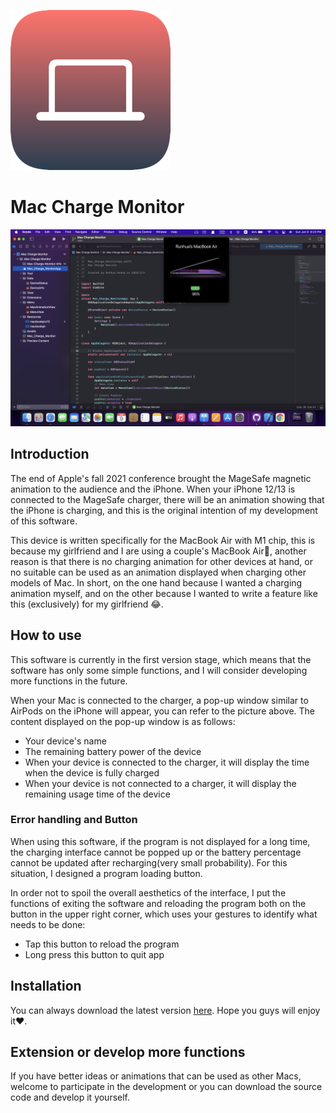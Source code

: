 ![](https://github.com/HuangRunHua/Mac-Charge-Monitor/blob/main/Mac%20Charge%20Monitor/Assets.xcassets/AppIcon.appiconset/icon_256.png)
# Mac Charge Monitor
![](https://github.com/HuangRunHua/Mac-Charge-Monitor/blob/main/Mac%20Charge%20Monitor/Resources/cover.png)

## Introduction
The end of Apple's fall 2021 conference brought the MageSafe magnetic animation to the audience and the iPhone. When your iPhone 12/13 is connected to the MageSafe charger, there will be an animation showing that the iPhone is charging, and this is the original intention of my development of this software.

This device is written specifically for the MacBook Air with M1 chip, this is because my girlfriend and I are using a couple's MacBook Air👀, another reason is that there is no charging animation for other devices at hand, or no suitable can be used as an animation displayed when charging other models of Mac. In short, on the one hand because I wanted a charging animation myself, and on the other because I wanted to write a feature like this (exclusively) for my girlfriend 😂.

## How to use
This software is currently in the first version stage, which means that the software has only some simple functions, and I will consider developing more functions in the future.

When your Mac is connected to the charger, a pop-up window similar to AirPods on the iPhone will appear, you can refer to the picture above.
The content displayed on the pop-up window is as follows:
- Your device's name
- The remaining battery power of the device
- When your device is connected to the charger, it will display the time when the device is fully charged
- When your device is not connected to a charger, it will display the remaining usage time of the device

### Error handling and Button
When using this software, if the program is not displayed for a long time, the charging interface cannot be popped up or the battery percentage cannot be updated after recharging(very small probability). For this situation, I designed a program loading button. 

In order not to spoil the overall aesthetics of the interface, I put the functions of exiting the software and reloading the program both on the button in the upper right corner, which uses your gestures to identify what needs to be done:
- Tap this button to reload the program
- Long press this button to quit app

## Installation
You can always download the latest version [here](https://github.com/HuangRunHua/Mac-Charge-Monitor/releases). Hope you guys will enjoy it❤️.

## Extension or develop more functions
If you have better ideas or animations that can be used as other Macs, welcome to participate in the development or you can download the source code and develop it yourself.
